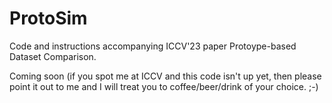 # ProtoSim
Code and instructions accompanying ICCV'23 paper Protoype-based Dataset Comparison.

Coming soon (if you spot me at ICCV and this code isn't up yet, then please point it out to me and I will treat you to coffee/beer/drink of your choice. ;-)
